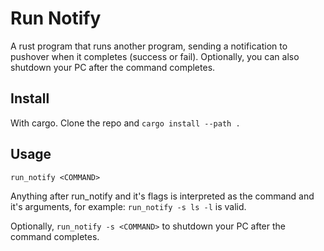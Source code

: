 # Run Notify

A rust program that runs another program, sending a notification to pushover when it completes (success or fail). Optionally, you can also shutdown your PC after the command completes.

## Install

With cargo. Clone the repo and `cargo install --path .`

## Usage

`run_notify <COMMAND>`

Anything after run_notify and it's flags is interpreted as the command and it's arguments, for example: `run_notify -s ls -l` is valid.

Optionally, `run_notify -s <COMMAND>` to shutdown your PC after the command completes.
